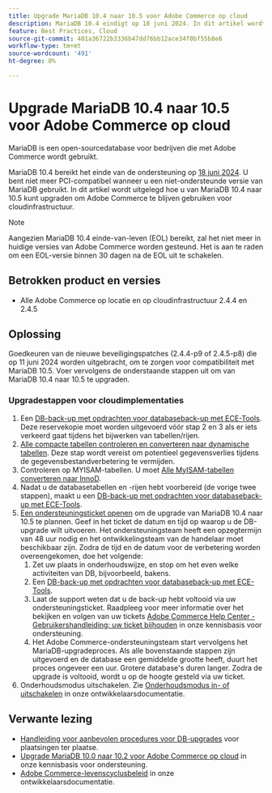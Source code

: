 ```yaml
---
title: Upgrade MariaDB 10.4 naar 10.5 voor Adobe Commerce op cloud
description: MariaDB 10.4 eindigt op 18 juni 2024. In dit artikel wordt uitgelegd hoe u MariaDB kunt upgraden van 10,4 naar 10,5 en Adobe Commerce kunt blijven gebruiken voor cloudinfrastructuur.
feature: Best Practices, Cloud
source-git-commit: 401a36722b3336b47dd76bb12ace34f0bf55b8e6
workflow-type: tm+mt
source-wordcount: '491'
ht-degree: 0%

---
```


# Upgrade MariaDB 10.4 naar 10.5 voor Adobe Commerce op cloud

MariaDB is een open-sourcedatabase voor bedrijven die met Adobe Commerce wordt gebruikt.

MariaDB 10.4 bereikt het einde van de ondersteuning op [18 juni 2024](https://endoflife.date/mariadb). U bent niet meer PCI-compatibel wanneer u een niet-ondersteunde versie van MariaDB gebruikt. In dit artikel wordt uitgelegd hoe u van MariaDB 10.4 naar 10.5 kunt upgraden om Adobe Commerce te blijven gebruiken voor cloudinfrastructuur.

>[!NOTE]
>
>Aangezien MariaDB 10.4 einde-van-leven (EOL) bereikt, zal het niet meer in huidige versies van Adobe Commerce worden gesteund. Het is aan te raden om een EOL-versie binnen 30 dagen na de EOL uit te schakelen.

## Betrokken product en versies

* Alle Adobe Commerce op locatie en op cloudinfrastructuur 2.4.4 en 2.4.5

## Oplossing

Goedkeuren van de nieuwe beveiligingspatches (2.4.4-p9 of 2.4.5-p8) die op 11 juni 2024 worden uitgebracht, om te zorgen voor compatibiliteit met MariaDB 10.5. Voer vervolgens de onderstaande stappen uit om van MariaDB 10.4 naar 10.5 te upgraden.

### Upgradestappen voor cloudimplementaties

1. Een [DB-back-up met opdrachten voor databaseback-up met ECE-Tools](https://experienceleague.adobe.com/en/docs/commerce-cloud-service/user-guide/develop/storage/snapshots). Deze reservekopie moet worden uitgevoerd vóór stap 2 en 3 als er iets verkeerd gaat tijdens het bijwerken van tabellen/rijen.
1. [Alle compacte tabellen controleren en converteren naar dynamische tabellen](https://experienceleague.adobe.com/en/docs/commerce-operations/implementation-playbook/best-practices/maintenance/mariadb-upgrade). Deze stap wordt vereist om potentieel gegevensverlies tijdens de gegevensbestandverbetering te vermijden.
1. Controleren op MYISAM-tabellen. U moet [Alle MyISAM-tabellen converteren naar InnoD](https://experienceleague.adobe.com/en/docs/commerce-operations/implementation-playbook/best-practices/planning/database-on-cloud).
1. Nadat u de databasetabellen en -rijen hebt voorbereid (de vorige twee stappen), maakt u een [DB-back-up met opdrachten voor databaseback-up met ECE-Tools](https://experienceleague.adobe.com/en/docs/commerce-cloud-service/user-guide/develop/storage/snapshots).
1. [Een ondersteuningsticket openen](/help/help-center-guide/help-center/magento-help-center-user-guide.md#submit-ticket) om de upgrade van MariaDB 10.4 naar 10.5 te plannen. Geef in het ticket de datum en tijd op waarop u de DB-upgrade wilt uitvoeren. Het ondersteuningsteam heeft een opzegtermijn van 48 uur nodig en het ontwikkelingsteam van de handelaar moet beschikbaar zijn. Zodra de tijd en de datum voor de verbetering worden overeengekomen, doe het volgende:
   1. Zet uw plaats in onderhoudswijze, en stop om het even welke activiteiten van DB, bijvoorbeeld, bakens.
   1. Een [DB-back-up met opdrachten voor databaseback-up met ECE-Tools](https://experienceleague.adobe.com/en/docs/commerce-cloud-service/user-guide/develop/storage/snapshots).
   1. Laat de support weten dat u de back-up hebt voltooid via uw ondersteuningsticket. Raadpleeg voor meer informatie over het bekijken en volgen van uw tickets [Adobe Commerce Help Center - Gebruikershandleiding: uw ticket bijhouden](/help/help-center-guide/help-center/magento-help-center-user-guide.md#track-tickets) in onze kennisbasis voor ondersteuning.
   1. Het Adobe Commerce-ondersteuningsteam start vervolgens het MariaDB-upgradeproces. Als alle bovenstaande stappen zijn uitgevoerd en de database een gemiddelde grootte heeft, duurt het proces ongeveer een uur. Grotere database&#39;s duren langer. Zodra de upgrade is voltooid, wordt u op de hoogte gesteld via uw ticket.
1. Onderhoudsmodus uitschakelen. Zie [Onderhoudsmodus in- of uitschakelen](https://experienceleague.adobe.com/en/docs/commerce-operations/installation-guide/tutorials/maintenance-mode) in onze ontwikkelaarsdocumentatie.

## Verwante lezing

* [Handleiding voor aanbevolen procedures voor DB-upgrades](https://experienceleague.adobe.com/en/docs/commerce-operations/upgrade-guide/prepare/prerequisites) voor plaatsingen ter plaatse.
* [Upgrade MariaDB 10.0 naar 10.2 voor Adobe Commerce op cloud](https://experienceleague.adobe.com/en/docs/commerce-knowledge-base/kb/how-to/upgrade-mariadb-10-0-to-10-2-for-magento-commerce-cloud) in onze kennisbasis voor ondersteuning.
* [Adobe Commerce-levenscyclusbeleid](https://experienceleague.adobe.com/en/docs/commerce-operations/release/planning/lifecycle-policy) in onze ontwikkelaarsdocumentatie.
